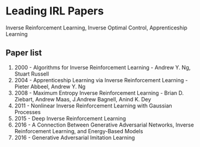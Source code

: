 # Leading IRL Papers
Inverse Reinforcement Learning, Inverse Optimal Control, Apprenticeship Learning

## Paper list
1. 2000 - Algorithms for Inverse Reinforcement Learning - Andrew Y. Ng, Stuart Russell
2. 2004 - Apprenticeship Learning via Inverse Reinforcement Learning - Pieter Abbeel, Andrew Y. Ng
3. 2008 - Maximum Entropy Inverse Reinforcement Learning - Brian D. Ziebart, Andrew Maas, J.Andrew Bagnell, Anind K. Dey
4. 2011 - Nonlinear Inverse Reinforcement Learning with Gaussian Processes
5. 2015 - Deep Inverse Reinforcement Learning
6. 2016 - A Connection Between Generative Adversarial Networks, Inverse Reinforcement Learning, and Energy-Based Models
7. 2016 - Generative Adversarial Imitation Learning
